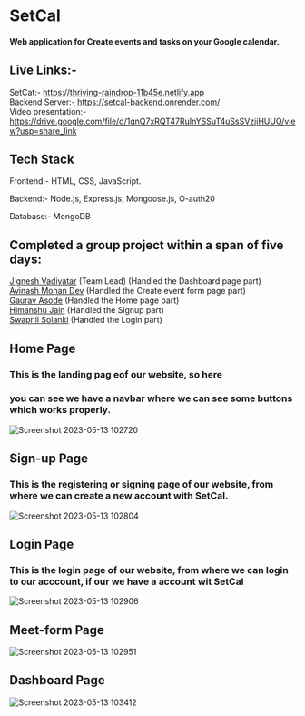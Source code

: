 # SetCal

#### Web application for Create events and tasks on your Google calendar.

## Live Links:-
SetCat:- https://thriving-raindrop-11b45e.netlify.app
<br>
Backend Server:- https://setcal-backend.onrender.com/
<br>
Video presentation:- https://drive.google.com/file/d/1qnQ7xRQT47RuInYSSuT4uSsSVzjiHUUQ/view?usp=share_link 

## Tech Stack

 Frontend:- HTML, CSS, JavaScript.

 Backend:- Node.js, Express.js, Mongoose.js, O-auth20
 
 Database:- MongoDB

## Completed a group project within a span of five days:
[Jignesh Vadiyatar](https://github.com/Jignesh6775) (Team Lead) (Handled the Dashboard page part)
<br>
[Avinash Mohan Dev](https://github.com/0AvinashMohanDev1) (Handled the Create event form page part)
<br>
[Gaurav Asode](https://github.com/Gaurav040399)  (Handled the Home page part)
<br>
[Himanshu Jain](https://github.com/Himanshuj0311)  (Handled the Signup part)
<br>
[Swapnil Solanki](https://github.com/Swapnil887)  (Handled the Login part)
<br>

## Home Page
<h3>This is the landing pag eof our website, so here </h3>
<h3>you can see we have a navbar where we can see some buttons which works properly.</h3>

![Screenshot 2023-05-13 102720](https://github.com/Jignesh6775/muddled-canvas-7776/assets/119413894/458298e2-3851-4476-a3f7-cec49b5e1605)


## Sign-up Page
<h3>This is the registering or signing page of our website, 
from where we can create a new account with SetCal.</h3>

![Screenshot 2023-05-13 102804](https://github.com/Jignesh6775/muddled-canvas-7776/assets/119413894/191699a9-02c2-437f-8538-aa5f0dcdf964)


## Login Page
<h3>This is the login page of our website, from where we can login to our acccount, if our we have a account wit SetCal</h3>

![Screenshot 2023-05-13 102906](https://github.com/Jignesh6775/muddled-canvas-7776/assets/119413894/dbcb9774-40aa-44b7-9883-9fa7ad9c932a)

## Meet-form Page
![Screenshot 2023-05-13 102951](https://github.com/Jignesh6775/muddled-canvas-7776/assets/119413894/893d0b24-adca-448a-baec-8d0dc1801812)


## Dashboard Page
![Screenshot 2023-05-13 103412](https://github.com/Jignesh6775/muddled-canvas-7776/assets/119413894/93cb9274-d69f-4bc6-a571-5a948d18d062)


